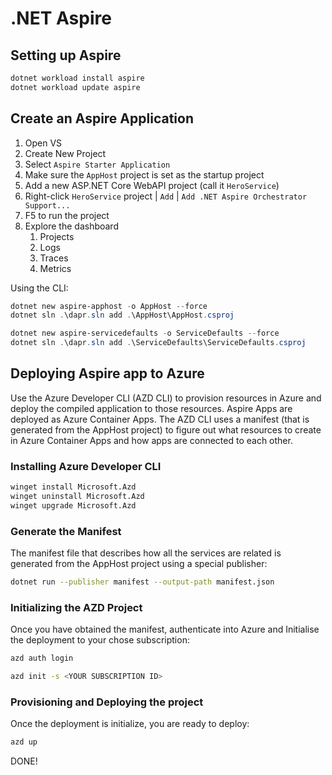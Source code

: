 # .NET Aspire

## Setting up Aspire

```sh
dotnet workload install aspire
dotnet workload update aspire
```

## Create an Aspire Application

1. Open VS
2. Create New Project
3. Select `Aspire Starter Application`
4. Make sure the `AppHost` project is set as the startup project
5. Add a new ASP.NET Core WebAPI project (call it `HeroService`)
6. Right-click `HeroService` project | `Add` | `Add .NET Aspire Orchestrator Support...`
7. F5 to run the project
8. Explore the dashboard
   1. Projects
   2. Logs
   3. Traces
   4. Metrics

Using the CLI:

```ps1
dotnet new aspire-apphost -o AppHost --force
dotnet sln .\dapr.sln add .\AppHost\AppHost.csproj

dotnet new aspire-servicedefaults -o ServiceDefaults --force
dotnet sln .\dapr.sln add .\ServiceDefaults\ServiceDefaults.csproj

```

## Deploying Aspire app to Azure

Use the Azure Developer CLI (AZD CLI) to provision resources in Azure and deploy the compiled application to those resources. Aspire Apps are deployed as Azure Container Apps. The AZD CLI uses a manifest (that is generated from the AppHost project) to figure out what resources to create in Azure Container Apps and how apps are connected to each other.

### Installing Azure Developer CLI

```sh
winget install Microsoft.Azd
winget uninstall Microsoft.Azd
winget upgrade Microsoft.Azd
```

### Generate the Manifest

The manifest file that describes how all the services are related is generated from the AppHost project using a special publisher:

```sh
dotnet run --publisher manifest --output-path manifest.json
```

### Initializing the AZD Project

Once you have obtained the manifest, authenticate into Azure and Initialise the deployment to your chose subscription:

```sh
azd auth login

azd init -s <YOUR SUBSCRIPTION ID>
```

### Provisioning and Deploying the project

Once the deployment is initialize, you are ready to deploy:

```sh
azd up
```

DONE!
